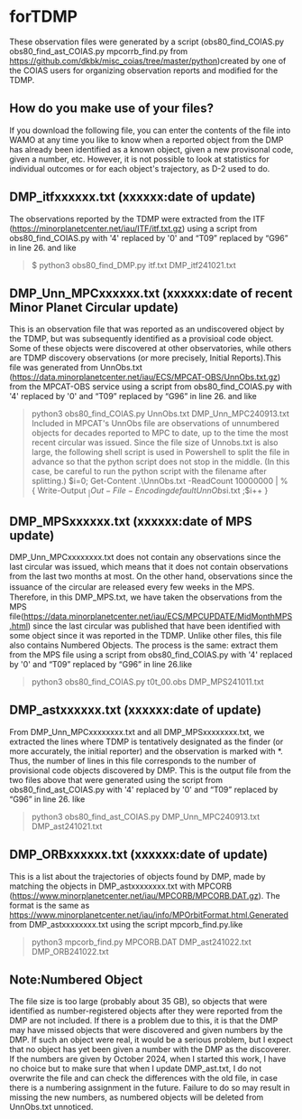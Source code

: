 # forTDMP

These observation files were generated by a script (obs80_find_COIAS.py  obs80_find_ast_COIAS.py  mpcorrb_find.py from https://github.com/dkbk/misc_coias/tree/master/python)created by one of the COIAS users for organizing observation reports and modified for the TDMP.

## How do you make use of your files?
If you download the following file, you can enter the contents of the file into WAMO at any time you like to know when a reported object from the DMP has already been identified as a known object, given a new provisonal code, given a number, etc.
However, it is not possible to look at statistics for individual outcomes or for each object's trajectory, as D-2 used to do.

## DMP_itfxxxxxx.txt (xxxxxx:date of update)
The observations reported by the TDMP were extracted from the ITF (https://minorplanetcenter.net/iau/ITF/itf.txt.gz) using a script from obs80_find_COIAS.py with '4' replaced by '0' and “T09” replaced by “G96” in line 26. and like
> $ python3 obs80_find_DMP.py itf.txt DMP_itf241021.txt

## DMP_Unn_MPCxxxxxx.txt (xxxxxx:date of recent Minor Planet Circular update)
This is an observation file that was reported as an undiscovered object by the TDMP, but was subsequently identified as a provisioal code object. Some of these objects were discovered at other observatories, while others are TDMP discovery observations (or more precisely, Initial Reports).This file was generated from UnnObs.txt (https://data.minorplanetcenter.net/iau/ECS/MPCAT-OBS/UnnObs.txt.gz) from the MPCAT-OBS service using a script from obs80_find_COIAS.py with '4' replaced by '0' and “T09” replaced by “G96” in line 26. and like
> python3 obs80_find_COIAS.py UnnObs.txt DMP_Unn_MPC240913.txt 
Included in MPCAT's UnnObs file are observations of unnumbered objects for decades reported to MPC to date, up to the time the most recent circular was issued.
Since the file size of Unnobs.txt is also large, the following shell script is used in Powershell to split the file in advance so that the python script does not stop in the middle. (In this case, be careful to run the python script with the filename after splitting.)
> $i=0; Get-Content .\UnnObs.txt -ReadCount 10000000 | % { Write-Output $_ | Out-File -Encoding default UnnObs$i.txt  ;$i++ }

## DMP_MPSxxxxxx.txt (xxxxxx:date of MPS update)
DMP_Unn_MPCxxxxxxxx.txt does not contain any observations since the last circular was issued, which means that it does not contain observations from the last two months at most. On the other hand, observations since the issuance of the circular are released every few weeks in the MPS.　
Therefore, in this DMP_MPS.txt, we have taken the observations from the MPS file(https://data.minorplanetcenter.net/iau/ECS/MPCUPDATE/MidMonthMPS.html) since the last circular was published that have been identified with some object since it was reported in the TDMP.
Unlike other files, this file also contains Numbered Objects. The process is the same: extract them from the MPS file using a script from obs80_find_COIAS.py with '4' replaced by '0' and “T09” replaced by “G96” in line 26.like
> python3 obs80_find_COIAS.py t0t_00.obs DMP_MPS241011.txt 

## DMP_astxxxxxx.txt (xxxxxx:date of update)
From DMP_Unn_MPCxxxxxxxx.txt and all DMP_MPSxxxxxxxx.txt, we extracted the lines where TDMP is tentatively designated as the finder (or more accurately, the initial reporter) and the observation is marked with *. Thus, the number of lines in this file corresponds to the number of provisional code objects discovered by DMP.
This is the output file from the two files above that were generated using the script from obs80_find_ast_COIAS.py with '4' replaced by '0' and “T09” replaced by “G96” in line 26. like
> python3 obs80_find_ast_COIAS.py DMP_Unn_MPC240913.txt DMP_ast241021.txt 

## DMP_ORBxxxxxx.txt (xxxxxx:date of update)
This is a list about the trajectories of objects found by DMP, made by matching the objects in DMP_astxxxxxxxx.txt with MPCORB (https://www.minorplanetcenter.net/iau/MPCORB/MPCORB.DAT.gz). The format is the same as https://www.minorplanetcenter.net/iau/info/MPOrbitFormat.html.Generated from DMP_astxxxxxxxx.txt using the script mpcorb_find.py.like
> python3 mpcorb_find.py MPCORB.DAT DMP_ast241022.txt DMP_ORB241022.txt

## Note:Numbered Object
The file size is too large (probably about 35 GB), so objects that were identified as number-registered objects after they were reported from the DMP are not included. If there is a problem due to this, it is that the DMP may have missed objects that were discovered and given numbers by the DMP. If such an object were real, it would be a serious problem, but I expect that no object has yet been given a number with the DMP as the discoverer.
If the numbers are given by October 2024, when I started this work, I have no choice but to make sure that when I update DMP_ast.txt, I do not overwrite the file and can check the differences with the old file, in case there is a numbering assignment in the future. Failure to do so may result in missing the new numbers, as numbered objects will be deleted from UnnObs.txt unnoticed.
